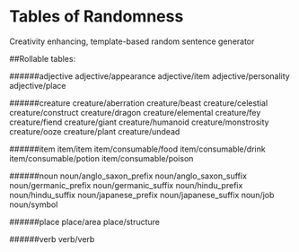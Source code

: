 # Tables of Randomness
Creativity enhancing, template-based random sentence generator

##Rollable tables:

######adjective
adjective/appearance
adjective/item
adjective/personality
adjective/place

######creature
creature/aberration
creature/beast
creature/celestial
creature/construct
creature/dragon
creature/elemental
creature/fey
creature/fiend
creature/giant
creature/humanoid
creature/monstrosity
creature/ooze
creature/plant
creature/undead

######item
item/item
item/consumable/food
item/consumable/drink
item/consumable/potion
item/consumable/poison

######noun
noun/anglo_saxon_prefix
noun/anglo_saxon_suffix
noun/germanic_prefix
noun/germanic_suffix
noun/hindu_prefix
noun/hindu_suffix
noun/japanese_prefix
noun/japanese_suffix
noun/job
noun/symbol

######place
place/area
place/structure

######verb
verb/verb
